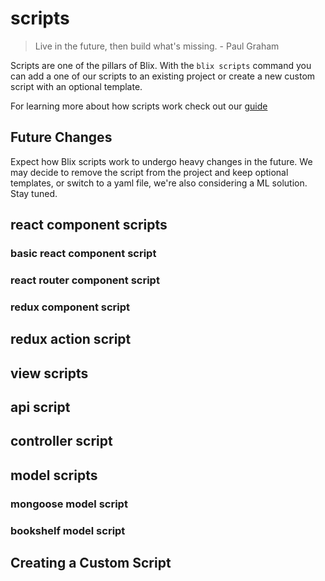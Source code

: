 # scripts
> Live in the future, then build what's missing. - Paul Graham

Scripts are one of the pillars of Blix. With the ```blix scripts``` command you can add a one of our scripts to an existing project or create a new custom script with an optional template. 

For learning more about how scripts work check out our [guide](/guide/basics/scripts.html)

## Future Changes
Expect how Blix scripts work to undergo heavy changes in the future. We may decide to remove the script from the project and keep optional templates, or switch to a yaml file, we're also considering a ML solution. Stay tuned.

## react component scripts

### basic react component script

### react router component script

### redux component script

## redux action script

## view scripts 

## api script

## controller script

## model scripts

### mongoose model script

### bookshelf model script

## Creating a Custom Script
